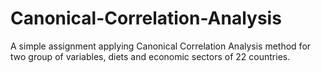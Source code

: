 # Canonical-Correlation-Analysis
A simple assignment applying Canonical Correlation Analysis method for two group of variables, diets and economic sectors of 22 countries.
